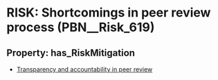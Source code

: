 # RISK: __Shortcomings in peer review process__ (PBN__Risk_619)

## Property: has_RiskMitigation

* [Transparency and accountability in peer review](PBN__RiskMitigation_857)

